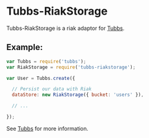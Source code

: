 Tubbs-RiakStorage
=================

Tubbs-RiakStorage is a riak adaptor for [Tubbs](https://github.com/dandean/tubbs).

Example:
--------

```js
var Tubbs = require('tubbs');
var RiakStorage = require('tubbs-riakstorage');

var User = Tubbs.create({

  // Persist our data with Riak
  dataStore: new RiakStorage({ bucket: 'users' }),

  // ...

});
```

See [Tubbs](https://github.com/dandean/tubbs) for more information.
